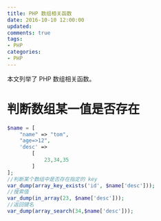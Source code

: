 ```yaml
---
title: PHP 数组相关函数
date: 2016-10-10 12:00:00
updated:
comments: true
tags:
- PHP
categories:
- PHP
---
```


本文列举了 PHP 数组相关函数。

<!--more-->

# 判断数组某一值是否存在

```php
$name = [
    "name" => "tom",
    "age=>12",
    'desc' =>
        [
            23,34,35
        ]
];
//判断某个数组中是否存在指定的 key
var_dump(array_key_exists('id', $name['desc']));
//搜索值
var_dump(in_array(23, $name['desc']));
//返回键名
var_dump(array_search(34,$name['desc']));
```
